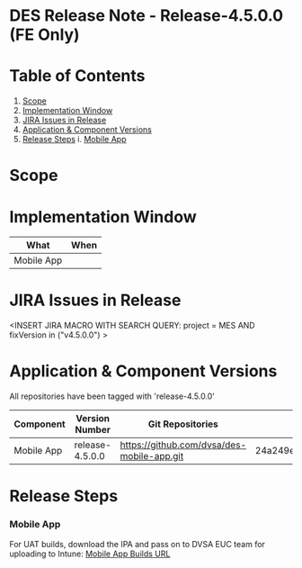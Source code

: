 
# DES Release Note - Release-4.5.0.0 (FE Only)
# Table of Contents
1. [Scope](#Scope)
2. [Implementation Window](#Implementation-Window)
3. [JIRA Issues in Release](#JIRA-Issues-in-Release)
4. [Application & Component Versions](#Application-&-Component-Versions)
5. [Release Steps](#Release-Steps)
i. [Mobile App](#Mobile-App)

# Scope
<INSERT ADDITIONAL INFORMATION>

# Implementation Window
| What | When |
| --- | --- |
| Mobile App | <INSERT ADDITIONAL INFORMATION> |

# JIRA Issues in Release
<INSERT JIRA MACRO WITH SEARCH QUERY: 
project = MES AND fixVersion in ("v4.5.0.0") >

# Application & Component Versions
All repositories have been tagged with 'release-4.5.0.0'

| Component | Version Number | Git Repositories | Git Commit |
| --- | --- | --- | --- |
| Mobile App | release-4.5.0.0 | https://github.com/dvsa/des-mobile-app.git | 24a249e2d5484d84ebb264704935267c03d162e3 |

# Release Steps
### Mobile App
For UAT builds, download the IPA and pass on to DVSA EUC team for uploading to Intune:
[Mobile App Builds URL](http://jenkins.mobile.mgmt.mes.dvsacloud.uk:8080/job/des_mobile-app_build/)
